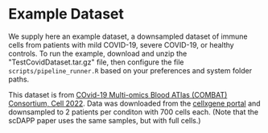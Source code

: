 # Example Dataset

We supply here an example dataset, a downsampled dataset of immune cells from patients with mild COVID-19, severe COVID-19, or healthy controls. To run the example, download and unzip the "TestCovidDataset.tar.gz" file, then configure the file `scripts/pipeline_runner.R` based on your preferences and system folder paths.

This dataset is from [COvid-19 Multi-omics Blood ATlas (COMBAT) Consortium, Cell 2022](https://www.cell.com/cell/fulltext/S0092-8674(22)00070-8). Data was downloaded from the [cellxgene portal](https://cellxgene.cziscience.com/collections/8f126edf-5405-4731-8374-b5ce11f53e82) and downsampled to 2 patients per conditon with 700 cells each. (Note that the scDAPP paper uses the same samples, but with full cells.)
